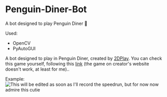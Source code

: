 # Penguin-Diner-Bot
A bot designed to play Penguin Diner 🐧

Used:
- OpenCV
- PyAutoGUI

A bot designed to play in Penguin Diner, created by [2DPlay](http://www.2dplay.com/).
You can check this game yourself, following this [link](https://pl.crazygames.com/gra/penguin-diner) (the game on creator's website doesn't work, at least for me)..

Example:
![This will be edited as soon as I'll record the speedrun, but for now now admire this cutie](https://media.giphy.com/media/vFKqnCdLPNOKc/giphy.gif)
